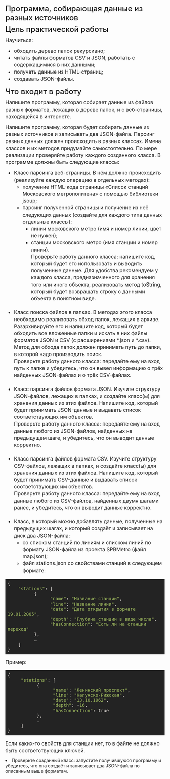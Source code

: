 <h4 fr-original-style="" style="font-size: 1.5rem; margin-top: 0px; margin-bottom: 0.5rem; color: inherit; line-height: 1.2; font-weight: 500; box-sizing: border-box;">Программа, собирающая данные из разных источников</h4>
<h4 fr-original-style="" style="font-size: 1.5rem; margin-top: 0px; margin-bottom: 0.5rem; color: inherit; line-height: 1.2; font-weight: 500; box-sizing: border-box;">Цель практической работы</h4>
<p fr-original-style="" style="margin-top: 0px; margin-bottom: 12px; color: var(--ui-sb-color-text-main); box-sizing: border-box; font-size: 16px; line-height: 22px;">Научиться:</p>
<ul fr-original-style="" style="margin-top: 0px; margin-bottom: 1rem; box-sizing: border-box; font-size: 16px; line-height: 22px;"><li fr-original-style="" style="box-sizing: border-box;">обходить дерево папок рекурсивно;</li><li fr-original-style="" style="box-sizing: border-box;">читать файлы форматов CSV и JSON, работать с содержащимися в них данными;</li><li fr-original-style="" style="box-sizing: border-box;">получать данные из HTML-страниц;</li><li fr-original-style="" style="box-sizing: border-box;">создавать JSON-файлы.</li></ul>
<h4 fr-original-style="" style="font-size: 1.5rem; margin-top: 0px; margin-bottom: 0.5rem; color: inherit; line-height: 1.2; font-weight: 500; box-sizing: border-box;">Что входит в работу</h4>
<p fr-original-style="" style="margin-top: 0px; margin-bottom: 12px; color: var(--ui-sb-color-text-main); box-sizing: border-box; font-size: 16px; line-height: 22px;">Напишите программу, которая собирает данные из файлов разных форматов, лежащих в дереве папок, и с веб-страницы, находящейся в интернете.</p>
<p fr-original-style="" style="margin-top: 0px; margin-bottom: 12px; color: var(--ui-sb-color-text-main); box-sizing: border-box; font-size: 16px; line-height: 22px;">Напишите программу, которая будет собирать данные из разных источников и записывать два JSON-файла. Парсинг разных данных должен происходить в разных классах. Имена классов и их методов придумайте самостоятельно. По мере реализации проверяйте работу каждого созданного класса. В программе должны быть следующие классы:</p>
<ul fr-original-style="" style="margin-top: 0px; margin-bottom: 1rem; box-sizing: border-box; font-size: 16px; line-height: 22px;"><li fr-original-style="" style="box-sizing: border-box;">Класс парсинга веб-страницы. В нём должно происходить (реализуйте каждую операцию в отдельных методах):<ul fr-original-style="" style="margin-top: 0px; margin-bottom: 0px; box-sizing: border-box; font-size: 16px; line-height: 22px;"><li fr-original-style="" style="box-sizing: border-box;">получение HTML-кода страницы <a fr-original-style="" href="https://skillbox-java.github.io/" rel="noopener noreferrer" style="user-select: auto; text-decoration: none; box-sizing: border-box;" target="_blank">«Список станций Московского метрополитена»</a> с помощью библиотеки jsoup;</li><li fr-original-style="" style="box-sizing: border-box;">парсинг полученной страницы и получение из неё следующих данных (создайте для каждого типа данных отдельные классы):<ul fr-original-style="" style="margin-top: 0px; margin-bottom: 0px; box-sizing: border-box; font-size: 16px; line-height: 22px;"><li fr-original-style="" style="box-sizing: border-box;">линии московского метро (имя и номер линии, цвет не нужен);</li><li fr-original-style="" style="box-sizing: border-box;">станции московского метро (имя станции и номер линии).<br fr-original-style="" style="box-sizing: border-box;">Проверьте работу данного класса: напишите код, который будет его использовать и выводить полученные данные. Для удобства рекомендуем у каждого класса, предназначенного для хранения того или иного объекта, реализовать метод toString, который будет возвращать строку с данными объекта в понятном виде.<br fr-original-style="" style="box-sizing: border-box;"><br fr-original-style="" style="box-sizing: border-box;"></li></ul></li></ul></li><li fr-original-style="" style="box-sizing: border-box;">Класс поиска файлов в папках. В методах этого класса необходимо реализовать обход папок, лежащих в <a fr-original-style="" href="https://drive.google.com/file/d/1nb3NIfsIp7KLF0OfmZ_nzwYQLM9zfDUg/view?usp=sharing" rel="noopener noreferrer" style="user-select: auto; text-decoration: none; box-sizing: border-box;" target="_blank">архиве</a>. Разархивируйте его и напишите код, который будет обходить все вложенные папки и искать в них файлы форматов JSON и CSV (с расширениями *.json и *.csv). Метод для обхода папок должен принимать путь до папки, в которой надо производить поиск.<br fr-original-style="" style="box-sizing: border-box;">Проверьте работу данного класса: передайте ему на вход путь к папке и убедитесь, что он вывел информацию о трёх найденных JSON-файлах и о трёх CSV-файлах.<br fr-original-style="" style="box-sizing: border-box;"><br fr-original-style="" style="box-sizing: border-box;"></li><li fr-original-style="" style="box-sizing: border-box;">Класс парсинга файлов формата JSON. Изучите структуру JSON-файлов, лежащих в папках, и создайте класс(ы) для хранения данных из этих файлов. Напишите код, который будет принимать JSON-данные и выдавать список соответствующих им объектов.<br fr-original-style="" style="box-sizing: border-box;">Проверьте работу данного класса: передайте ему на вход данные любого из JSON-файлов, найденных на предыдущем шаге, и убедитесь, что он выводит данные корректно.<br fr-original-style="" style="box-sizing: border-box;"><br fr-original-style="" style="box-sizing: border-box;"></li><li fr-original-style="" style="box-sizing: border-box;">Класс парсинга файлов формата CSV. Изучите структуру CSV-файлов, лежащих в папках, и создайте класс(ы) для хранения данных из этих файлов. Напишите код, который будет принимать CSV-данные и выдавать список соответствующих им объектов.<br fr-original-style="" style="box-sizing: border-box;">Проверьте работу данного класса: передайте ему на вход данные любого из CSV-файлов, найденных двумя шагами ранее, и убедитесь, что он выводит данные корректно.<br fr-original-style="" style="box-sizing: border-box;"><br fr-original-style="" style="box-sizing: border-box;"></li><li fr-original-style="" style="box-sizing: border-box;">Класс, в который можно добавлять данные, полученные на предыдущих шагах, и который создаёт и записывает на диск два JSON-файла:<ul fr-original-style="" style="margin-top: 0px; margin-bottom: 0px; box-sizing: border-box; font-size: 16px; line-height: 22px;"><li fr-original-style="" style="box-sizing: border-box;">со списком станций по линиям и списком линий по формату JSON-файла из проекта SPBMetro (файл <a fr-original-style="" href="https://drive.google.com/file/d/1zsSAR_fLGK9Ka84AwUSr5CSOzuB2LIL4/view?usp=sharing" rel="noopener noreferrer" style="user-select: auto; text-decoration: none; box-sizing: border-box;" target="_blank">map.json</a>);</li><li fr-original-style="" style="box-sizing: border-box;">файл stations.json со свойствами станций в следующем формате:</li></ul></li></ul>
<pre fr-original-class="hljs javascript" fr-original-style="" style="display: block; overflow: visible; padding: 0.5em; background: rgb(35, 35, 35); color: rgb(230, 225, 220); white-space: pre-wrap; overflow-wrap: break-word; box-sizing: border-box;">{<br fr-original-style="" style="box-sizing: border-box;">    <span fr-original-class="hljs-string" fr-original-style="" style="box-sizing: border-box; color: rgb(165, 194, 97);">"stations"</span>: [<br fr-original-style="" style="box-sizing: border-box;">          {<br fr-original-style="" style="box-sizing: border-box;">                <span fr-original-class="hljs-string" fr-original-style="" style="box-sizing: border-box; color: rgb(165, 194, 97);">"name"</span>: <span fr-original-class="hljs-string" fr-original-style="" style="box-sizing: border-box; color: rgb(165, 194, 97);">"Название станции"</span>,<br fr-original-style="" style="box-sizing: border-box;">                <span fr-original-class="hljs-string" fr-original-style="" style="box-sizing: border-box; color: rgb(165, 194, 97);">"line"</span>: <span fr-original-class="hljs-string" fr-original-style="" style="box-sizing: border-box; color: rgb(165, 194, 97);">"Название линии"</span>,<br fr-original-style="" style="box-sizing: border-box;">                <span fr-original-class="hljs-string" fr-original-style="" style="box-sizing: border-box; color: rgb(165, 194, 97);">"date"</span>: <span fr-original-class="hljs-string" fr-original-style="" style="box-sizing: border-box; color: rgb(165, 194, 97);">"Дата открытия в формате 19.01.2005"</span>,<br fr-original-style="" style="box-sizing: border-box;">                <span fr-original-class="hljs-string" fr-original-style="" style="box-sizing: border-box; color: rgb(165, 194, 97);">"depth"</span>: <span fr-original-class="hljs-string" fr-original-style="" style="box-sizing: border-box; color: rgb(165, 194, 97);">"Глубина станции в виде числа"</span>,<br fr-original-style="" style="box-sizing: border-box;">                <span fr-original-class="hljs-string" fr-original-style="" style="box-sizing: border-box; color: rgb(165, 194, 97);">"hasConnection"</span>: <span fr-original-class="hljs-string" fr-original-style="" style="box-sizing: border-box; color: rgb(165, 194, 97);">"Есть ли на станции переход"</span><br fr-original-style="" style="box-sizing: border-box;">          },<br fr-original-style="" style="box-sizing: border-box;">          …<br fr-original-style="" style="box-sizing: border-box;">    ]<br fr-original-style="" style="box-sizing: border-box;">}</pre>
<p fr-original-style="" style="margin-top: 0px; margin-bottom: 12px; color: var(--ui-sb-color-text-main); box-sizing: border-box; font-size: 16px; line-height: 22px;">Пример:</p>
<pre fr-original-class="hljs javascript" fr-original-style="" style="display: block; overflow: visible; padding: 0.5em; background: rgb(35, 35, 35); color: rgb(230, 225, 220); white-space: pre-wrap; overflow-wrap: break-word; box-sizing: border-box;">{<br fr-original-style="" style="box-sizing: border-box;">&nbsp;    <span fr-original-class="hljs-string" fr-original-style="" style="box-sizing: border-box; color: rgb(165, 194, 97);">"stations"</span>: [<br fr-original-style="" style="box-sizing: border-box;">           {<br fr-original-style="" style="box-sizing: border-box;">&nbsp;                <span fr-original-class="hljs-string" fr-original-style="" style="box-sizing: border-box; color: rgb(165, 194, 97);">"name"</span>: <span fr-original-class="hljs-string" fr-original-style="" style="box-sizing: border-box; color: rgb(165, 194, 97);">"Ленинский проспект"</span>,<br fr-original-style="" style="box-sizing: border-box;">&nbsp;                <span fr-original-class="hljs-string" fr-original-style="" style="box-sizing: border-box; color: rgb(165, 194, 97);">"line"</span>: <span fr-original-class="hljs-string" fr-original-style="" style="box-sizing: border-box; color: rgb(165, 194, 97);">"Калужско-Рижская"</span>,<br fr-original-style="" style="box-sizing: border-box;">&nbsp;                <span fr-original-class="hljs-string" fr-original-style="" style="box-sizing: border-box; color: rgb(165, 194, 97);">"date"</span>: <span fr-original-class="hljs-string" fr-original-style="" style="box-sizing: border-box; color: rgb(165, 194, 97);">"13.10.1962"</span>,<br fr-original-style="" style="box-sizing: border-box;">&nbsp;                <span fr-original-class="hljs-string" fr-original-style="" style="box-sizing: border-box; color: rgb(165, 194, 97);">"depth"</span>: -<span fr-original-class="hljs-number" fr-original-style="" style="box-sizing: border-box; color: rgb(165, 194, 97);">16</span>,<br fr-original-style="" style="box-sizing: border-box;">&nbsp;                <span fr-original-class="hljs-string" fr-original-style="" style="box-sizing: border-box; color: rgb(165, 194, 97);">"hasConnection"</span>: <span fr-original-class="hljs-literal" fr-original-style="" style="box-sizing: border-box;">true</span><br fr-original-style="" style="box-sizing: border-box;">           },<br fr-original-style="" style="box-sizing: border-box;">           …<br fr-original-style="" style="box-sizing: border-box;">     ]<br fr-original-style="" style="box-sizing: border-box;">}</pre>
<p fr-original-style="" style="margin-top: 0px; margin-bottom: 12px; color: var(--ui-sb-color-text-main); box-sizing: border-box; font-size: 16px; line-height: 22px;">Если каких-то свойств для станции нет, то в файле не должно быть соответствующих ключей.</p>
<li fr-original-style="" style="box-sizing: border-box;">Проверьте созданный класс: запустите получившуюся программу и убедитесь, что она создаёт и записывает два JSON-файла по описанным выше форматам.</li>